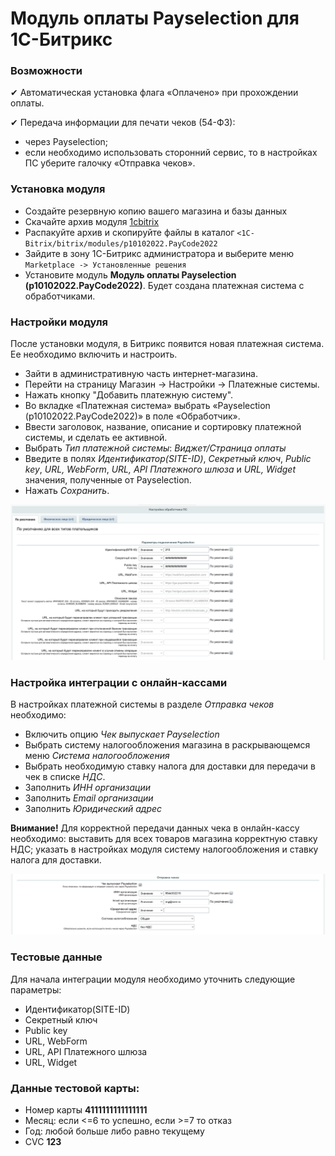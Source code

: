# Модуль оплаты Payselection для 1C-Битрикс

### Возможности

✔ Автоматическая установка флага «Оплачено» при прохождении оплаты.

✔ Передача информации для печати чеков (54-ФЗ):

* через Payselection;
* если необходимо использовать сторонний сервис, то в настройках ПС уберите галочку «Отправка чеков».

### Установка модуля

* Создайте резервную копию вашего магазина и базы данных
* Скачайте архив модуля [1cbitrix](https://github.com/Payselection/1cbitrix/archive/refs/heads/master.zip)
* Распакуйте архив и скопируйте файлы в каталог `<1C-Bitrix/bitrix/modules/p10102022.PayCode2022`
* Зайдите в зону 1C-Битрикс администратора и выберите меню `Marketplace -> Установленные решения`
* Установите модуль __Модуль оплаты Payselection (p10102022.PayCode2022)__. Будет создана платежная система с обработчиками.

### Настройки модуля

После установки модуля, в Битрикс появится новая платежная система. Ее необходимо включить и настроить.

* Зайти в административную часть интернет-магазина.
* Перейти на страницу Магазин → Настройки → Платежные системы.
* Нажать кнопку "Добавить платежную систему".
* Во вкладке «Платежная система» выбрать «Payselection (p10102022.PayCode2022)» в поле «Обработчик».
* Ввести заголовок, название, описание и сортировку платежной системы, и сделать ее активной.
* Выбрать _Тип платежной системы_: _Виджет/Страница оплаты_
* Введите в полях _Идентификатор(SITE-ID)_, _Секретный ключ_, _Public key_, _URL, WebForm_, _URL, API Платежного шлюза_ и _URL, Widget_ значения, полученные от Payselection.
* Нажать _Сохранить_.

![](img_md/img1.png)

### Настройка интеграции с онлайн-кассами

В настройках платежной системы в разделе _Отправка чеков_ необходимо:
* Включить опцию _Чек выпускает Payselection_
* Выбрать систему налогообложения магазина в раскрывающемся меню _Система налогообложения_
* Выбрать необходимую ставку налога для доставки для передачи в чек в списке _НДС_.
* Заполнить _ИНН организации_
* Заполнить _Email организации_
* Заполнить _Юридический адрес_

**Внимание!** Для корректной передачи данных чека в онлайн-кассу необходимо:
выставить для всех товаров магазина корректную ставку НДС;
указать в настройках модуля систему налогообложения и ставку налога для доставки.

![](img_md/img2.png)

### Тестовые данные

Для начала интеграции модуля необходимо уточнить следующие параметры:
* Идентификатор(SITE-ID)
* Секретный ключ 
* Public key 
* URL, WebForm 
* URL, API Платежного шлюза 
* URL, Widget 

### Данные тестовой карты:

* Номер карты __4111111111111111__
* Месяц: если <=6 то успешно, если >=7 то отказ
* Год: любой больше либо равно текущему
* CVC __123__